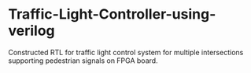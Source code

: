 # Traffic-Light-Controller-using-verilog
Constructed RTL for traffic light control system for multiple intersections supporting pedestrian signals on FPGA board. 
